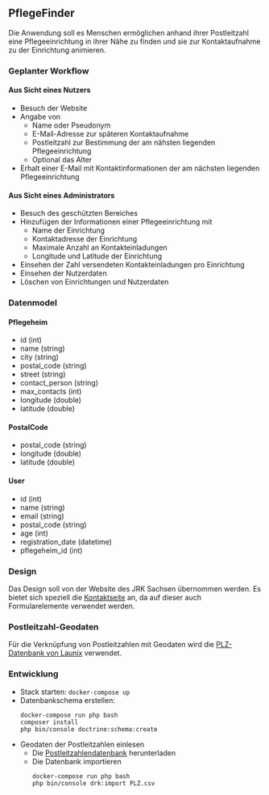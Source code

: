 ## PflegeFinder

Die Anwendung soll es Menschen ermöglichen anhand ihrer Postleitzahl eine Pflegeeinrichtung in ihrer Nähe zu finden und
sie zur Kontaktaufnahme zu der Einrichtung animieren.

### Geplanter Workflow

#### Aus Sicht eines Nutzers

- Besuch der Website
- Angabe von
  * Name oder Pseudonym
  * E-Mail-Adresse zur späteren Kontaktaufnahme
  * Postleitzahl zur Bestimmung der am nähsten liegenden Pflegeeinrichtung
  * Optional das Alter
 - Erhalt einer E-Mail mit Kontaktinformationen der am nächsten liegenden Pflegeeinrichtung
 
 #### Aus Sicht eines Administrators
 
 - Besuch des geschützten Bereiches
 - Hinzufügen der Informationen einer Pflegeeinrichtung mit
   * Name der Einrichtung
   * Kontaktadresse der Einrichtung
   * Maximale Anzahl an Kontakteinladungen
   * Longitude und Latitude der Einrichtung
- Einsehen der Zahl versendeten Kontakteinladungen pro Einrichtung
- Einsehen der Nutzerdaten
- Löschen von Einrichtungen und Nutzerdaten

### Datenmodel

#### Pflegeheim

* id (int)
* name (string)
* city (string)
* postal_code (string)
* street (string)
* contact_person (string)
* max_contacts (int)
* longitude (double)
* latitude (double)

#### PostalCode

* postal_code (string)
* longitude (double)
* latitude (double)

#### User

* id (int)
* name (string)
* email (string)
* postal_code (string)
* age (int)
* registration_date (datetime)
* pflegeheim_id (int)

### Design

Das Design soll von der Website des JRK Sachsen übernommen werden. Es bietet sich speziell die
[Kontaktseite](https://jrksachsen.de/informationen/kontakt/) an, da auf dieser auch Formularelemente 
verwendet werden.

### Postleitzahl-Geodaten

Für die Verknüpfung von Postleitzahlen mit Geodaten wird die 
[PLZ-Datenbank von Launix](https://launix.de/launix/launix-gibt-plz-datenbank-frei/)
verwendet.  

### Entwicklung

- Stack starten: `docker-compose up`
- Datenbankschema erstellen:
    ```
    docker-compose run php bash
    composer install
    php bin/console doctrine:schema:create
    ```
- Geodaten der Postleitzahlen einlesen
  * Die [Postleitzahlendatenbank](https://launix.de/launix/wp-content/uploads/2019/06/PLZ.csv) herunterladen
  * Die Datenbank importieren
      ```
      docker-compose run php bash
      php bin/console drk:import PLZ.csv
      ```